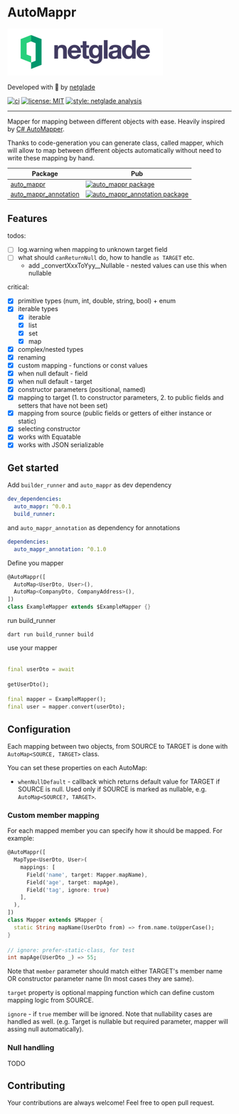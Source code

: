 # AutoMappr

<a href="https://netglade.cz/en">
  <picture>
    <source media="(prefers-color-scheme: dark)" srcset="https://raw.githubusercontent.com/netglade/.github/main/assets/netglade_logo_light.png">
    <source media="(prefers-color-scheme: light)" srcset="https://raw.githubusercontent.com/netglade/.github/main/assets/netglade_logo_dark.png">
    <img alt="netglade" src="https://raw.githubusercontent.com/netglade/.github/main/assets/netglade_logo_dark.png">
  </picture>
</a>

Developed with 💚 by [netglade][netglade_link]

[![ci][ci_badge]][ci_badge_link]
[![license: MIT][license_badge]][license_badge_link]
[![style: netglade analysis][style_badge]][style_badge_link]

---

Mapper for mapping between different objects with ease.
Heavily inspired by [C# AutoMapper][auto_mapper_net_link].

Thanks to code-generation you can generate class, called mapper,
which will allow to map between different objects automatically
without need to write these mapping by hand.

| Package                                                 | Pub                                                                                                 |
|---------------------------------------------------------|-----------------------------------------------------------------------------------------------------|
| [auto_mappr](packages/auto_mappr)                       | [![auto_mappr package][auto_mappr_pub_badge]][auto_mappr_pub_link]                                  |
| [auto_mappr_annotation](packages/auto_mappr_annotation) | [![auto_mappr_annotation package][auto_mappr_annotation_pub_badge]][auto_mappr_annotation_pub_link] |

## Features

todos:

- [ ] log.warning when mapping to unknown target field
- [ ] what should `canReturnNull` do, how to handle `as TARGET` etc.
  - add _convertXxxToYyy__Nullable - nested values can use this when nullable

critical:

- [x] primitive types (num, int, double, string, bool) + enum
- [x] iterable types 
  - [x] iterable
  - [x] list
  - [x] set
  - [x] map
- [x] complex/nested types
- [x] renaming
- [x] custom mapping - functions or const values
- [x] when null default - field
- [x] when null default - target
- [x] constructor parameters (positional, named)
- [x] mapping to target (1. to constructor parameters, 2. to public fields and setters that have not been set)
- [x] mapping from source (public fields or getters of either instance or static)
- [x] selecting constructor
- [x] works with Equatable
- [x] works with JSON serializable

## Get started

Add `builder_runner` and `auto_mappr` as dev dependency

```yaml
dev_dependencies:
  auto_mappr: ^0.0.1
  build_runner: 
```

and `auto_mappr_annotation` as dependency for annotations

```yaml
dependencies:
  auto_mappr_annotation: ^0.1.0
```

Define you mapper

```dart
@AutoMappr([
  AutoMap<UserDto, User>(),
  AutoMap<CompanyDto, CompanyAddress>(),
])
class ExampleMapper extends $ExampleMapper {}
```

run build_runner

```
dart run build_runner build
```

use your mapper

```dart

final userDto = await

getUserDto();

final mapper = ExampleMapper();
final user = mapper.convert(userDto);

```

## Configuration

Each mapping between two objects, from SOURCE to TARGET is done with `AutoMap<SOURCE, TARGET>`
class.

You can set these properties on each AutoMap:

- `whenNullDefault` - callback which returns default value for TARGET if SOURCE is null. Used only
  if SOURCE is marked as nullable, e.g. `AutoMap<SOURCE?, TARGET>`.

### Custom member mapping

For each mapped member you can specify how it should be mapped. For example:

```dart
@AutoMappr([
  MapType<UserDto, User>(
    mappings: [
      Field('name', target: Mapper.mapName),
      Field('age', target: mapAge),
      Field('tag', ignore: true)
    ],
  ),
])
class Mapper extends $Mapper {
  static String mapName(UserDto from) => from.name.toUpperCase();
}

// ignore: prefer-static-class, for test
int mapAge(UserDto _) => 55;
```

Note that `member` parameter should match either TARGET's member name OR constructor parameter
name (In most cases they are same).

`target` property is optional mapping function which can define custom mapping logic from SOURCE.

`ignore` - if `true` member will be ignored. Note that nullability cases are handled as well. (e.g.
Target is nullable but required parameter, mapper will assing null automatically).

### Null handling

TODO

## Contributing

Your contributions are always welcome! Feel free to open pull request.

[netglade_link]: https://netglade.cz/en

[ci_badge]: https://github.com/netglade/auto_mappr/workflows/ci/badge.svg

[ci_badge_link]: https://github.com/netglade/auto_mappr/actions

[license_badge]: https://img.shields.io/badge/license-MIT-blue.svg

[license_badge_link]: https://opensource.org/licenses/MIT

[style_badge]: https://img.shields.io/badge/style-netglade_analysis-26D07C.svg

[style_badge_link]: https://pub.dev/packages/netglade_analysis

[auto_mappr_pub_badge]: https://img.shields.io/pub/v/auto_mappr.svg

[auto_mappr_pub_link]: https://pub.dartlang.org/packages/auto_mappr

[auto_mappr_annotation_pub_badge]: https://img.shields.io/pub/v/auto_mappr_annotation.svg

[auto_mappr_annotation_pub_link]: https://pub.dartlang.org/packages/auto_mappr_annotation

[auto_mapper_net_link]: https://automapper.org
